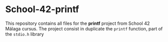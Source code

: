 # School-42-printf
This repository contains all files for the __printf__  project from School 42 Málaga cursus. The project consist in duplicate the `printf` function, part of the `stdio.h` library 
